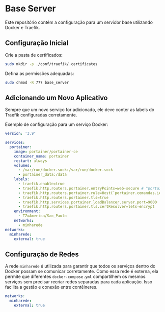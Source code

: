 # Base Server

Este repositório contém a configuração para um servidor base utilizando Docker e Traefik.

## Configuração Inicial

Crie a pasta de certificados:
```bash
sudo mkdir -p ./conf/traefik/.certificates
```

Defina as permissões adequadas:
```bash
sudo chmod -R 777 base_server
```

## Adicionando um Novo Aplicativo

Sempre que um novo serviço for adicionado, ele deve conter as labels do Traefik configuradas corretamente.

Exemplo de configuração para um serviço Docker:

```yaml
version: '3.9'

services:
  portainer:
    image: portainer/portainer-ce
    container_name: portainer
    restart: always
    volumes:
      - /var/run/docker.sock:/var/run/docker.sock
      - portainer_data:/data
    labels:
      - traefik.enable=true
      - traefik.http.routers.portainer.entryPoints=web-secure # "portainer" é o nome do serviço. Mude para o nome do novo serviço.
      - traefik.http.routers.portainer.rule=Host(`portainer.comandas.io`)
      - traefik.http.routers.portainer.tls=true
      - traefik.http.services.portainer.loadBalancer.server.port=9000
      - traefik.http.routers.portainer.tls.certResolver=lets-encrypt
    environment:
      - TZ=America/Sao_Paulo
    networks:
      - minharede
networks:
  minharede:
    external: true
```

## Configuração de Redes

A rede `minharede` é utilizada para garantir que todos os serviços dentro do Docker possam se comunicar corretamente. Como essa rede é externa, ela permite que diferentes `docker-compose.yml` compartilhem os mesmos serviços sem precisar recriar redes separadas para cada aplicação. Isso facilita a gestão e conexão entre contêineres.

```yaml
networks:
  minharede:
    external: true
```


